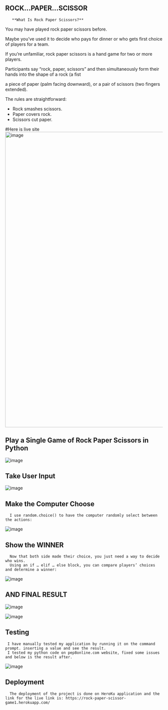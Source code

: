 ## ROCK...PAPER...SCISSOR

       **What Is Rock Paper Scissors?**
       
You may have played rock paper scissors before. 

Maybe you’ve used it to decide who pays for dinner or who gets first choice of players for a team.

If you’re unfamiliar, rock paper scissors is a hand game for two or more players.

Participants say “rock, paper, scissors” and then simultaneously form their hands into the shape of a rock (a fist

a piece of paper (palm facing downward), or a pair of scissors (two fingers extended).

The rules are straightforward:

   - Rock smashes scissors.
   - Paper covers rock.
   - Scissors cut paper.
   
   #Here is live site
   <img width="942" alt="image" src="https://user-images.githubusercontent.com/100950189/206896619-755a6459-dcae-4e9b-a18b-db3bb129bd73.png">
   
## Play a Single Game of Rock Paper Scissors in Python
      
   ![image](https://user-images.githubusercontent.com/100950189/188869275-d4672bbb-ec35-437b-8462-597dbc055525.png)
   
   
 ## Take User Input
 
   ![image](https://user-images.githubusercontent.com/100950189/188869873-f34c9f4f-87a1-468b-9683-b8806753afd1.png)

 ## Make the Computer Choose
 
      I use random.choice() to have the computer randomly select between the actions:
      
   ![image](https://user-images.githubusercontent.com/100950189/188872639-d598ed4e-2e9a-4b8b-a03e-656a576c33ec.png)
   
 ## Show the WINNER
 
      Now that both side made their choice, you just need a way to decide who wins.
      Using an if … elif … else block, you can compare players’ choices and determine a winner:
      
   ![image](https://user-images.githubusercontent.com/100950189/188873100-1317ace5-a0bb-45ff-85f7-c9958427a4df.png)
   
## AND FINAL RESULT

  ![image](https://user-images.githubusercontent.com/100950189/188875608-95e2618a-6bee-49d5-a8f9-ea60e3bff3ba.png)
  
  ![image](https://user-images.githubusercontent.com/100950189/188900044-1c2e5f1c-26b8-4f1b-8b8e-18849a5952cc.png)


## Testing
     I have manually tested my application by running it on the command prompt. inserting a value and see the result.
     I tested my python code on pep8online.com website, fixed some issues and below is the result after.
![image](https://user-images.githubusercontent.com/100950189/188897586-d4eeefe5-42f0-4574-8d57-d2b1afe6445e.png)

## Deployment
      The deployment of the project is done on HeroKu application and the link for the live link is: https://rock-paper-scissor-game1.herokuapp.com/

   
